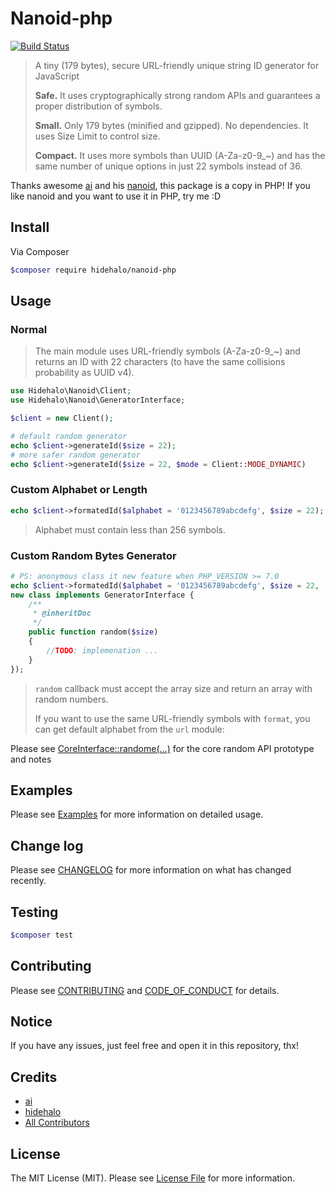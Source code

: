 # Nanoid-php

[![Build Status](https://travis-ci.org/hidehalo/emoji.svg)](https://travis-ci.org/hidehalo/nanoid-php)

> A tiny (179 bytes), secure URL-friendly unique string ID generator for JavaScript
>
> **Safe.** It uses cryptographically strong random APIs and guarantees a proper distribution of symbols.
>
> **Small.** Only 179 bytes (minified and gzipped). No dependencies. It uses Size Limit to control size.
>
> **Compact.** It uses more symbols than UUID (A-Za-z0-9_~) and has the same number of unique options in just 22 symbols instead of 36.

Thanks awesome [ai](https://github.com/ai) and his [nanoid](https://github.com/ai/nanoid), this package is a copy in PHP!
If you like nanoid and you want to use it in PHP, try me :D

## Install

Via Composer

``` bash
$composer require hidehalo/nanoid-php
```

## Usage

### Normal

> The main module uses URL-friendly symbols (A-Za-z0-9_~) and returns an ID with 22 characters (to have the same collisions probability as UUID v4).

``` php
use Hidehalo\Nanoid\Client;
use Hidehalo\Nanoid\GeneratorInterface;

$client = new Client();

# default random generator
echo $client->generateId($size = 22);
# more safer random generator
echo $client->generateId($size = 22, $mode = Client::MODE_DYNAMIC)
```

### Custom Alphabet or Length

``` php
echo $client->formatedId($alphabet = '0123456789abcdefg', $size = 22);
```

> Alphabet must contain less than 256 symbols.

### Custom Random Bytes Generator

``` php
# PS: anonymous class it new feature when PHP_VERSION >= 7.0
echo $client->formatedId($alphabet = '0123456789abcdefg', $size = 22,
new class implements GeneratorInterface {
    /**
     * @inheritDoc
     */
    public function random($size)
    {
        //TODO: implemenation ...
    }
});
```

> `random` callback must accept the array size and return an array with random numbers.
>
> If you want to use the same URL-friendly symbols with `format`,
> you can get default alphabet from the `url` module:

Please see [CoreInterface::randome(...)](src/CoreInterface.php) for the core random API prototype and notes

## Examples

Please see [Examples](examples) for more information on detailed usage.

## Change log

Please see [CHANGELOG](CHANGELOG.md) for more information on what has changed recently.

## Testing

``` bash
$composer test
```

## Contributing

Please see [CONTRIBUTING](CONTRIBUTING.md) and [CODE_OF_CONDUCT](CODE_OF_CONDUCT.md) for details.

## Notice

If you have any issues, just feel free and open it in this repository, thx!

## Credits

- [ai](https://github.com/ai)
- [hidehalo](https://github.com/hidehalo)
- [All Contributors](https://github.com/hidehalo/nanoid-php/graphs/contributors)

## License

The MIT License (MIT). Please see [License File](LICENSE.md) for more information.